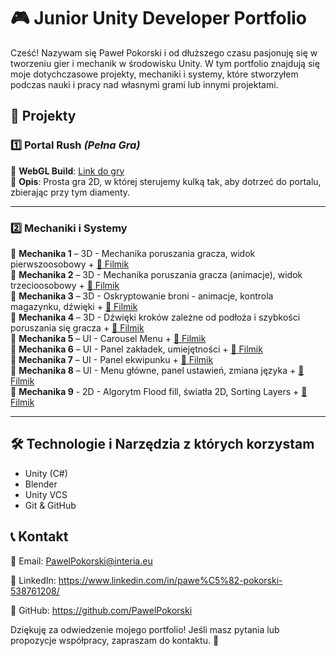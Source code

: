 # 🎮 Junior Unity Developer Portfolio

Cześć! Nazywam się Paweł Pokorski i od dłuższego czasu pasjonuję się w tworzeniu gier i mechanik w środowisku Unity. W tym portfolio znajdują się moje dotychczasowe projekty, mechaniki i systemy, które stworzyłem podczas nauki i pracy nad własnymi grami lub innymi projektami.

## 📌 Projekty

### 1️⃣ **Portal Rush** *(Pełna Gra)*
🔗 **WebGL Build**: [Link do gry](https://pawelpokorski.github.io/Portal-Rush/)  
📝 **Opis**: Prosta gra 2D, w której sterujemy kulką tak, aby dotrzeć do portalu, zbierając przy tym diamenty.

---

### 2️⃣ **Mechaniki i Systemy**
🔹 **Mechanika 1** – 3D - Mechanika poruszania gracza, widok pierwszoosobowy + [🎥 Filmik](https://drive.google.com/file/d/1yS_Cok9k2d_WkmbfgNGzIp5wzVfKOO2F/view?usp=sharing)  
🔹 **Mechanika 2** – 3D - Mechanika poruszania gracza (animacje), widok trzecioosobowy + [🎥 Filmik](https://drive.google.com/file/d/18gNGVW77PRLU8tnMw6MmikjjVF0OzNwy/view?usp=sharing)  
🔹 **Mechanika 3** – 3D - Oskryptowanie broni - animacje, kontrola magazynku, dźwięki + [🎥 Filmik](https://drive.google.com/file/d/1KYfQscR8mXRieuTzN5Wj9o7FcZYSJntO/view?usp=sharing)  
🔹 **Mechanika 4** – 3D - Dźwięki kroków zależne od podłoża i szybkości poruszania się gracza + [🎥 Filmik](https://drive.google.com/file/d/1W27CGIF3EE1Waoj21PLmellFd_wMswtt/view?usp=sharing)  
🔹 **Mechanika 5** – UI - Carousel Menu + [🎥 Filmik](https://drive.google.com/file/d/1RIZ-qeDkGoY6gvj1AeUIz41IR4DmNWoV/view?usp=sharing)  
🔹 **Mechanika 6** – UI - Panel zakładek, umiejętności + [🎥 Filmik](https://drive.google.com/file/d/19JsD5sn9m9-fvrCxaE7fBiObRvHlziSb/view?usp=sharing)  
🔹 **Mechanika 7** – UI - Panel ekwipunku + [🎥 Filmik](https://drive.google.com/file/d/1uql1ggLUNUYz-ejkw0wYLSZvv1YpYJYS/view?usp=sharing)  
🔹 **Mechanika 8** – UI - Menu główne, panel ustawień, zmiana języka + [🎥 Filmik](https://drive.google.com/file/d/1fV4GidvZx2zoxIRQ_OzRsQk-fSbGpufa/view?usp=sharing)  
🔹 **Mechanika 9** - 2D - Algorytm Flood fill, światła 2D, Sorting Layers + [🎥 Filmik](https://drive.google.com/file/d/1zgbUI5ZsDdhg8JEZF4b3JAHHxmIfX4Fd/view?usp=sharing)

---

## 🛠 Technologie i Narzędzia z których korzystam
- Unity (C#)
- Blender
- Unity VCS
- Git & GitHub

## 📞 Kontakt
📧 Email: PawelPokorski@interia.eu

💼 LinkedIn: https://www.linkedin.com/in/pawe%C5%82-pokorski-538761208/

🐙 GitHub: https://github.com/PawelPokorski

Dziękuję za odwiedzenie mojego portfolio! Jeśli masz pytania lub propozycje współpracy, zapraszam do kontaktu. 🚀
